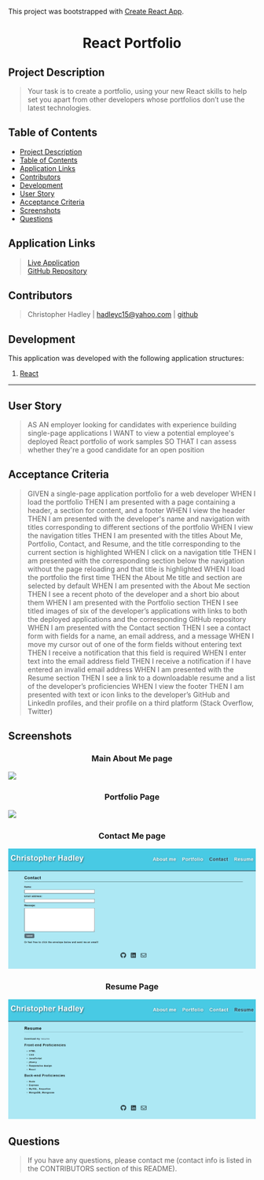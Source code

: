 This project was bootstrapped with [Create React App](https://github.com/facebook/create-react-app).

# <div align="center">**React Portfolio**</div>

## **Project Description**
> Your task is to create a portfolio, using your new React skills to help set you apart from other developers whose portfolios don’t use the latest technologies.

## **Table of Contents** 
* [Project Description](#project-description)  
* [Table of Contents](#table-of-contents)  
* [Application Links](#application-links)  
* [Contributors](#contributors)  
* [Development](#development)  
* [User Story](#user-story)  
* [Acceptance Criteria](#acceptance-criteria)  
* [Screenshots](#screenshots)
* [Questions](#questions)  

## **Application Links**
> [Live Application]()  
> [GitHub Repository](https://github.com/hadleyc15/react-potfolio)

## **Contributors** 
> Christopher Hadley | <hadleyc15@yahoo.com> | [github](https://github.com/hadleyc15)    

## **Development**
This application was developed with the following application structures:

1. [React](https://reactjs.org/docs/getting-started.html)

---

## **User Story**

> AS AN employer looking for candidates with experience building single-page applications
> I WANT to view a potential employee's deployed React portfolio of work samples
> SO THAT I can assess whether they're a good candidate for an open position

## **Acceptance Criteria**
> GIVEN a single-page application portfolio for a web developer
> WHEN I load the portfolio
> THEN I am presented with a page containing a header, a section for content, and a footer
> WHEN I view the header
> THEN I am presented with the developer's name and navigation with titles corresponding to different sections of the portfolio
> WHEN I view the navigation titles
> THEN I am presented with the titles About Me, Portfolio, Contact, and Resume, and the title corresponding to the current section is highlighted
> WHEN I click on a navigation title
> THEN I am presented with the corresponding section below the navigation without the page reloading and that title is highlighted
> WHEN I load the portfolio the first time
> THEN the About Me title and section are selected by default
> WHEN I am presented with the About Me section
> THEN I see a recent photo of the developer and a short bio about them
> WHEN I am presented with the Portfolio section
> THEN I see titled images of six of the developer’s applications with links to both the deployed applications and the corresponding GitHub repository
> WHEN I am presented with the Contact section
> THEN I see a contact form with fields for a name, an email address, and a message
> WHEN I move my cursor out of one of the form fields without entering text
> THEN I receive a notification that this field is required
> WHEN I enter text into the email address field
> THEN I receive a notification if I have entered an invalid email address
> WHEN I am presented with the Resume section
> THEN I see a link to a downloadable resume and a list of the developer’s proficiencies
> WHEN I view the footer
> THEN I am presented with text or icon links to the developer’s GitHub and LinkedIn profiles, and their profile on a third platform (Stack Overflow, Twitter)


## **Screenshots**

### <div align="center">**Main About Me page**</div>
<img src="/assets/images/Screenshot%20(116).png" />

### <div align="center">**Portfolio Page**</div>
<img src="/assets/images/Screenshot%20(117).png" />

### <div align="center">**Contact Me page**</div>
<img src="/src/assets/images/Screenshot%20(118).png" />

### <div align="center">**Resume Page**</div>
<img src="/src/assets/images/Screenshot%20(119).png" />


## **Questions**
>If you have any questions, please contact me (contact info is listed in the CONTRIBUTORS section of this README).